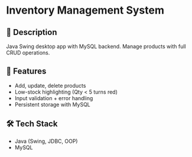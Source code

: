 # Inventory Management System

## 📌 Description
Java Swing desktop app with MySQL backend. Manage products with full CRUD operations.

## 🚀 Features
- Add, update, delete products
- Low-stock highlighting (Qty < 5 turns red)
- Input validation + error handling
- Persistent storage with MySQL

## 🛠 Tech Stack
- Java (Swing, JDBC, OOP)
- MySQL

